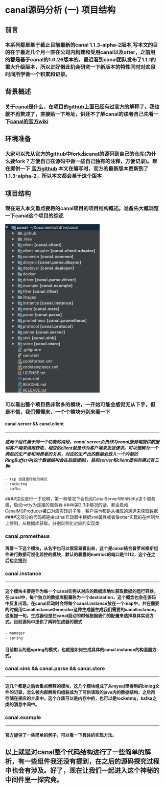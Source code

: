 # canal源码分析 (一) 项目结构
## 前言
###   本系列都是基于截止目前最新的canal 1.1.3-alpha-2版本,写本文的目的在于最近几个月一直在公司内构建和受用canal以及otter，之前用的都是基于canal的1.0.26版本的，最近看到canal团队发布了1.1.1的重大升级版本，所以正好借此机会研究一下新版本的特性同时对这段时间所学做一个积累和记录。
## 背景概述
### 关于canal是什么，在项目的github上面已经有过官方的解释了，我也就不再赘述了，直接贴一下地址，供还不了解canal的读者自己先看一下[canal的官方wiki](https://github.com/alibaba/canal/wiki)

## 环境准备
### 大家可以先从官方的github中fork出canal的源码到自己的仓库(为什么要fork？方便自己在源码中做一些自己独有的注释，方便记录)。现在提供一下 [官方github](https://github.com/alibaba/canal) 本文在编写时，官方的最新版本更新到了1.1.3-alpha-2，所以本文都会基于这个版本
## 项目结构
### 现在进入本文重点要将的canal项目的项目结构概述。准备先大概浏览一下canal这个项目的综述
![代码结构](img/canal简介-1.png)
### 可以看出整个项目费非常多的模块，一开始可能会感觉无从下手，但是不慌，我们慢慢来，一个个模块分别来看一下

#### canal.server && canal.client
 ------------------------------------------

##### 这两个组件属于同一个功能的两段，canal.server负责作为canal服务端提供数据供客户端来调用获取，相应的client就是作为客户端来发送请求。可以理解为一个典型的生产者和消费者的关系，对应的生产出的数据会放入一个内部的RingBuffer中(这个数据结构会在后面提到)。目前server和client提供的模式有三种: 
	- tcp 也就是传统的模式
	- rocketmq
	- kafka
####这边进行一下说明，第一种情况下会启动CanalServerWithNetty这个服务类，启动netty为连接的服务器
####第2.3中情况的话，都会启动CanalMQProducer接口对应实现的子类，客户端也都是从相应的通道来获取数据
####这部分的代码都是由canal启动器中根据xml属性或者像otter实现的在控制台上控制，从数据库获取。分别实例化对应的实现类
### canal.prometheus
#### 再看一下这个模块，从名字也可以很容易看出来，这个是canal结合普罗米修斯组件进行数据可视化监控的模块，默认的暴露的metrics的端口是11112，这个在之后也会提到

### canal.instance
 ------------------------------------------

#### 这个模块主要是作为每一个canal实例从对应的数据库地址获取数据的运行容器。在canal中，每个独立的数据库配置称为一个destination，这个概念也会在源码中反复出现。在canal启动时会将每个canal.instance放在一个map中，并在需要的时候用CanalInstanceGenerator这种生成器生成我们需要的canalInstance。这里提一句，生成器也是在canal启动的时候根据我们的配置来选择具体实现方式。目前源码中提供了两种生成器的模式
	- manager
	- spring
#### 目前默认的是spring的模式，也就是如何生成具体的canal.instance的构造器方式。

### canal.sink && canal.parse && canal.store
 ------------------------------------------

#### 这几个都是之后会重点解释的模块，这几个模块组成了从mysql里得到的binlog文件的记录，怎么被内部解析和组装成为了可供读取的java内的数据结构，之后再存储在相应的介质中。这个介质可以是内存中的，也可以是rocketmq，kafka之类的消息中间中。

### canal.example
 ------------------------------------------
#### 官方提供了一些简单的例子，可以看一下具体的实现方法。

## 以上就是对canal整个代码结构进行了一些简单的解析，有一些组件我还没有提到，在之后的源码探究过程中也会有涉及。好了，现在让我们一起进入这个神秘的中间件里一探究竟。

